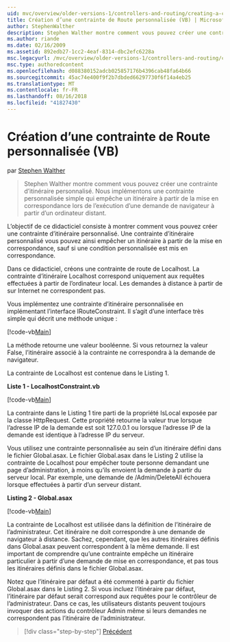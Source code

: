 ```yaml
---
uid: mvc/overview/older-versions-1/controllers-and-routing/creating-a-custom-route-constraint-vb
title: Création d’une contrainte de Route personnalisée (VB) | Microsoft Docs
author: StephenWalther
description: Stephen Walther montre comment vous pouvez créer une contrainte d’itinéraire personnalisé. Nous implémentons un simple contrainte personnalisée qui empêche un itinéraire mis en correspondance w...
ms.author: riande
ms.date: 02/16/2009
ms.assetid: 892edb27-1cc2-4eaf-8314-dbc2efc6228a
msc.legacyurl: /mvc/overview/older-versions-1/controllers-and-routing/creating-a-custom-route-constraint-vb
msc.type: authoredcontent
ms.openlocfilehash: d088380152adcb025857176b4396cab48fa64b66
ms.sourcegitcommit: 45ac74e400f9f2b7dbded66297730f6f14a4eb25
ms.translationtype: MT
ms.contentlocale: fr-FR
ms.lasthandoff: 08/16/2018
ms.locfileid: "41827430"
---
```

<a name="creating-a-custom-route-constraint-vb"></a>Création d’une contrainte de Route personnalisée (VB)
====================
par [Stephen Walther](https://github.com/StephenWalther)

> Stephen Walther montre comment vous pouvez créer une contrainte d’itinéraire personnalisé. Nous implémentons une contrainte personnalisée simple qui empêche un itinéraire à partir de la mise en correspondance lors de l’exécution d’une demande de navigateur à partir d’un ordinateur distant.


L’objectif de ce didacticiel consiste à montrer comment vous pouvez créer une contrainte d’itinéraire personnalisé. Une contrainte d’itinéraire personnalisé vous pouvez ainsi empêcher un itinéraire à partir de la mise en correspondance, sauf si une condition personnalisée est mis en correspondance.

Dans ce didacticiel, créons une contrainte de route de Localhost. La contrainte d’itinéraire Localhost correspond uniquement aux requêtes effectuées à partir de l’ordinateur local. Les demandes à distance à partir de sur Internet ne correspondent pas.

Vous implémentez une contrainte d’itinéraire personnalisée en implémentant l’interface IRouteConstraint. Il s’agit d’une interface très simple qui décrit une méthode unique :

[!code-vb[Main](creating-a-custom-route-constraint-vb/samples/sample1.vb)]

La méthode retourne une valeur booléenne. Si vous retournez la valeur False, l’itinéraire associé à la contrainte ne correspondra à la demande de navigateur.

La contrainte de Localhost est contenue dans le Listing 1.

**Liste 1 - LocalhostConstraint.vb**

[!code-vb[Main](creating-a-custom-route-constraint-vb/samples/sample2.vb)]

La contrainte dans le Listing 1 tire parti de la propriété IsLocal exposée par la classe HttpRequest. Cette propriété retourne la valeur true lorsque l’adresse IP de la demande est soit 127.0.0.1 ou lorsque l’adresse IP de la demande est identique à l’adresse IP du serveur.

Vous utilisez une contrainte personnalisée au sein d’un itinéraire défini dans le fichier Global.asax. Le fichier Global.asax dans le Listing 2 utilise la contrainte de Localhost pour empêcher toute personne demandant une page d’administration, à moins qu’ils envoient la demande à partir du serveur local. Par exemple, une demande de /Admin/DeleteAll échouera lorsque effectuées à partir d’un serveur distant.

**Listing 2 - Global.asax**

[!code-vb[Main](creating-a-custom-route-constraint-vb/samples/sample3.vb)]

La contrainte de Localhost est utilisée dans la définition de l’itinéraire de l’administrateur. Cet itinéraire ne doit correspondre à une demande de navigateur à distance. Sachez, cependant, que les autres itinéraires définis dans Global.asax peuvent correspondent à la même demande. Il est important de comprendre qu’une contrainte empêche un itinéraire particulier à partir d’une demande de mise en correspondance, et pas tous les itinéraires définis dans le fichier Global.asax.

Notez que l’itinéraire par défaut a été commenté à partir du fichier Global.asax dans le Listing 2. Si vous incluez l’itinéraire par défaut, l’itinéraire par défaut serait correspond aux requêtes pour le contrôleur de l’administrateur. Dans ce cas, les utilisateurs distants peuvent toujours invoquer des actions du contrôleur Admin même si leurs demandes ne correspondent pas l’itinéraire de l’administrateur.

> [!div class="step-by-step"]
> [Précédent](creating-a-route-constraint-vb.md)
